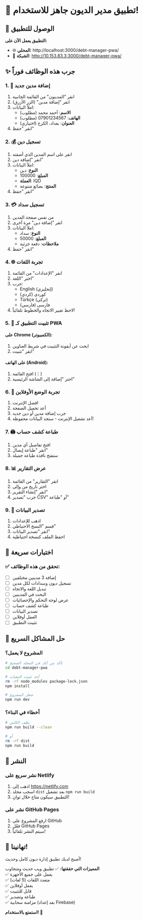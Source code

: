 # 🎉 تطبيق مدير الديون جاهز للاستخدام!

## 🚀 الوصول للتطبيق

**التطبيق يعمل الآن على:**
- 🌐 **المحلي**: http://localhost:3000/debt-manager-pwa/
- 📡 **الشبكة**: http://10.153.83.3:3000/debt-manager-pwa/

## ✨ جرب هذه الوظائف فوراً

### 1. 👤 إضافة مدين جديد
1. انقر "المدينون" من القائمة الجانبية
2. انقر "إضافة مدين" (الزر الأزرق)
3. املأ البيانات:
   - **الاسم**: أحمد محمد (مطلوب)
   - **الهاتف**: 07901234567 (مطلوب)
   - **العنوان**: بغداد، الكرخ (اختياري)
4. انقر "حفظ"

### 2. 💰 تسجيل دين
1. انقر على اسم المدين الذي أضفته
2. انقر "إضافة دين"
3. املأ البيانات:
   - **النوع**: دين
   - **المبلغ**: 100000
   - **العملة**: IQD
   - **المنتج**: بضائع متنوعة
5. انقر "حفظ"

### 3. 💳 تسجيل سداد
1. من نفس صفحة المدين
2. انقر "إضافة دين" مرة أخرى
3. املأ البيانات:
   - **النوع**: سداد
   - **المبلغ**: 50000
   - **ملاحظات**: دفعة جزئية
4. انقر "حفظ"

### 4. 🌐 تجربة اللغات
1. انقر "الإعدادات" من القائمة
2. اختر "اللغة"
3. جرب:
   - English (إنجليزي)
   - کوردی (كردي)
   - Türkçe (تركي)
   - فارسی (فارسي)
4. لاحظ تغيير الاتجاه والخطوط تلقائياً!

### 5. 📱 تثبيت التطبيق كـ PWA
#### على Chrome (الكمبيوتر):
1. ابحث عن أيقونة التثبيت في شريط العناوين
2. انقر "تثبيت"

#### على الهاتف (Android):
1. افتح القائمة (⋮)
2. اختر "إضافة إلى الشاشة الرئيسية"

### 6. 🔄 تجربة الوضع الأوفلاين
1. افصل الإنترنت
2. أعد تحميل الصفحة
3. جرب إضافة مدين أو دين جديد
4. أعد تشغيل الإنترنت - ستجد البيانات محفوظة!

### 7. 🖨️ طباعة كشف حساب
1. افتح تفاصيل أي مدين
2. انقر "طباعة إيصال"
3. ستفتح نافذة طباعة جميلة

### 8. 📊 عرض التقارير
1. انقر "التقارير" من القائمة
2. اختر تاريخ من وإلى
3. انقر "إنشاء التقرير"
4. جرب "تصدير CSV" أو "طباعة"

### 9. 💾 تصدير البيانات
1. اذهب للإعدادات
2. قسم "النسخ الاحتياطي"
3. انقر "تصدير البيانات"
4. احفظ الملف كنسخة احتياطية

## 🎯 اختبارات سريعة

### ✅ تحقق من هذه الوظائف:
- [ ] إضافة 3 مدينين مختلفين
- [ ] تسجيل ديون وسدادات لكل مدين
- [ ] تبديل اللغة والاتجاه
- [ ] البحث في المدينين
- [ ] عرض لوحة التحكم والإحصائيات
- [ ] طباعة كشف حساب
- [ ] تصدير البيانات
- [ ] العمل أوفلاين
- [ ] تثبيت التطبيق

## 🔧 حل المشاكل السريع

### المشروع لا يعمل؟
```bash
# تأكد من أنك في المجلد الصحيح
cd debt-manager-pwa

# أعد تثبيت التبعيات
rm -rf node_modules package-lock.json
npm install

# شغل المشروع
npm run dev
```

### أخطاء في البناء؟
```bash
# نظف الكاش
npm run build --clean

# أو
rm -rf dist
npm run build
```

## 🚀 النشر

### نشر سريع على Netlify
1. اذهب إلى https://netlify.com
2. اسحب مجلد `dist` بعد تشغيل `npm run build`
3. التطبيق سيكون متاح خلال ثوانِ!

### نشر على GitHub Pages
1. ارفع المشروع على GitHub
2. فعّل GitHub Pages
3. سيتم النشر تلقائياً!

## 🎉 تهانينا!

أصبح لديك تطبيق إدارة ديون كامل وحديث! 

**المميزات التي حققتها:**
✅ تطبيق ويب حديث ومتجاوب  
✅ يعمل على جميع الأجهزة  
✅ متعدد اللغات (5 لغات)  
✅ يعمل أوفلاين  
✅ قابل للتثبيت  
✅ طباعة وتصدير  
✅ مزامنة سحابية (بعد إعداد Firebase)  

**استمتع بالاستخدام! 🎯**